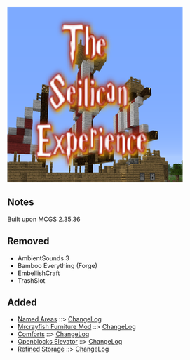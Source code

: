 ![The Seilican Experience](https://github.com/kreezxil/the-seilican-experience/blob/master/images/theseilicanexpience.png)

## Notes
Built upon MCGS 2.35.36

## Removed
- AmbientSounds 3
- Bamboo Everything (Forge)
- EmbellishCraft
- TrashSlot

## Added
- [Named Areas](https://www.curseforge.com/minecraft/mc-mods/named-areas) ::> [ChangeLog](https://www.curseforge.com/minecraft/mc-mods/named-areas/files/2815587)
- [Mrcrayfish Furniture Mod](https://www.curseforge.com/minecraft/mc-mods/mrcrayfish-furniture-mod) ::> [ChangeLog](https://www.curseforge.com/minecraft/mc-mods/mrcrayfish-furniture-mod/files/2814802)
- [Comforts](https://www.curseforge.com/minecraft/mc-mods/comforts) ::> [ChangeLog](https://www.curseforge.com/minecraft/mc-mods/comforts/files/2810599)
- [Openblocks Elevator](https://www.curseforge.com/minecraft/mc-mods/openblocks-elevator) ::> [ChangeLog](https://www.curseforge.com/minecraft/mc-mods/openblocks-elevator/files/2807748)
- [Refined Storage](https://www.curseforge.com/minecraft/mc-mods/refined-storage) ::> [ChangeLog](https://www.curseforge.com/minecraft/mc-mods/refined-storage/files/2820669)
